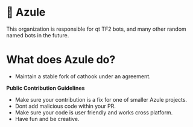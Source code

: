 # 👋 Azule
This organization is responsible for qt TF2 bots, and many other random named bots in the future.

# What does Azule do?
* Maintain a stable fork of cathook under an agreement.
  
**Public Contribution Guidelines**
* Make sure your contribution is a fix for one of smaller Azule projects.
* Dont add malicious code within your PR.
* Make sure your code is user friendly and works cross platform.
* Have fun and be creative.
